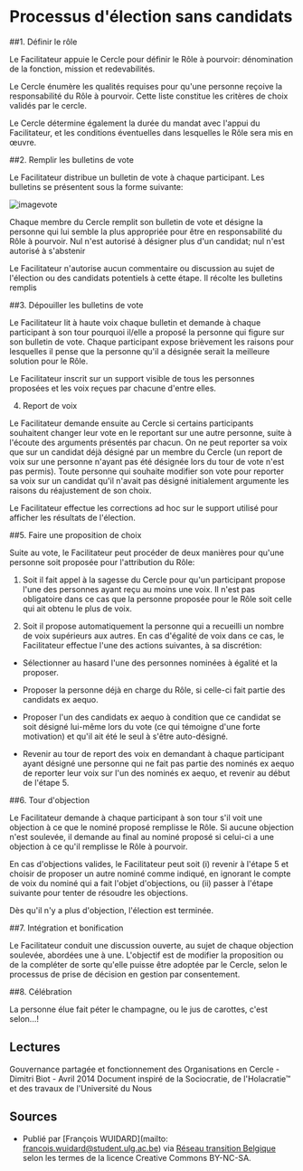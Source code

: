 # Processus d'élection sans candidats

##1. Définir le rôle 

Le Facilitateur appuie le Cercle pour définir le Rôle à pourvoir: dénomination de la fonction, mission et redevabilités. 

Le Cercle énumère les qualités requises pour qu'une personne reçoive la responsabilité du Rôle à pourvoir. Cette liste constitue les critères de choix validés par le cercle. 

Le Cercle détermine également la durée du mandat avec l'appui du Facilitateur, et les conditions éventuelles dans lesquelles le Rôle sera mis en œuvre. 

##2. Remplir les bulletins de vote

Le Facilitateur distribue un bulletin de vote à chaque participant. Les bulletins se présentent sous la forme suivante:

![imagevote](https://lh3.googleusercontent.com/ITPfPKe-58rRdSo8UVuDiG7QKFTDiz7y9o9a7z98jw=w461-h207-p-no)

Chaque membre du Cercle remplit son bulletin de vote et désigne la personne qui lui semble la plus appropriée pour être en responsabilité du Rôle à pourvoir. Nul n'est autorisé à désigner plus d'un candidat; nul n'est autorisé à s'abstenir

Le Facilitateur n'autorise aucun commentaire ou discussion au sujet de l'élection ou des candidats potentiels à cette étape. Il récolte les bulletins remplis

##3. Dépouiller les bulletins de vote 

Le Facilitateur lit à haute voix chaque bulletin et demande à chaque participant à son tour pourquoi il/elle a proposé la personne qui figure sur son bulletin de vote. Chaque participant expose brièvement les raisons pour lesquelles il pense que la personne qu'il a désignée serait la meilleure solution pour le Rôle. 

Le Facilitateur inscrit sur un support visible de tous les personnes proposées et les voix reçues par chacune d'entre elles. 

4. Report de voix 

Le Facilitateur demande ensuite au Cercle si certains participants souhaitent changer leur vote en le reportant sur une autre personne, suite à l'écoute des arguments présentés par chacun. On ne peut reporter sa voix que sur un candidat déjà désigné par un membre du Cercle (un report de voix sur une personne n'ayant pas été désignée lors du tour de vote n'est pas permis). Toute personne qui souhaite modifier son vote pour reporter sa voix sur un candidat qu'il n'avait pas désigné initialement argumente les raisons du réajustement de son choix. 

Le Facilitateur effectue les corrections ad hoc sur le support utilisé pour afficher les résultats de l'élection. 

##5. Faire une proposition de choix 

Suite au vote, le Facilitateur peut procéder de deux manières pour qu'une personne soit proposée pour l'attribution du Rôle: 

1. Soit il fait appel à la sagesse du Cercle pour qu'un participant propose l'une des personnes ayant reçu au moins une voix. Il n'est pas obligatoire dans ce cas que la personne proposée pour le Rôle soit celle qui ait obtenu le plus de voix. 

2. Soit il propose automatiquement la personne qui a recueilli un nombre de voix supérieurs aux autres. En cas d'égalité de voix dans ce cas, le Facilitateur effectue l'une des actions suivantes, à sa discrétion: 

* Sélectionner au hasard l'une des personnes nominées à égalité et la proposer.

* Proposer la personne déjà en charge du Rôle, si celle-ci fait partie des candidats ex aequo. 

* Proposer l'un des candidats ex aequo à condition que ce candidat se soit désigné lui-même lors du vote (ce qui témoigne d'une forte motivation) et qu'il ait été le seul à s'être auto-désigné. 

* Revenir au tour de report des voix en demandant à chaque participant ayant désigné une personne qui ne fait pas partie des nominés ex aequo de reporter leur voix sur l'un des nominés ex aequo, et revenir au début de l'étape 5. 

##6. Tour d'objection 

Le Facilitateur demande à chaque participant à son tour s'il voit une objection à ce que le nominé proposé remplisse le Rôle. Si aucune objection n'est soulevée, il demande au final au nominé proposé si celui-ci a une objection à ce qu'il remplisse le Rôle à pourvoir. 

En cas d'objections valides, le Facilitateur peut soit (i) revenir à l'étape 5 et choisir de proposer un autre nominé comme indiqué, en ignorant le compte de voix du nominé qui a fait l'objet d'objections, ou (ii) passer à l'étape suivante pour tenter de résoudre les objections. 

Dès qu'il n'y a plus d'objection, l'élection est terminée. 

##7. Intégration et bonification

Le Facilitateur conduit une discussion ouverte, au sujet de chaque objection soulevée, abordées une à une. L'objectif est de modifier la proposition ou de la compléter de sorte qu'elle puisse être adoptée par le Cercle, selon le processus de prise de décision en gestion par consentement. 

##8. Célébration 

La personne élue fait péter le champagne, ou le jus de carottes, c'est selon...!

## Lectures

Gouvernance partagée et fonctionnement des Organisations en Cercle - Dimitri Biot - Avril 2014 Document inspiré de la Sociocratie, de l'Holacratie™ et des travaux de l'Université du Nous

## Sources 

* Publié par [François WUIDARD](mailto: francois.wuidard@student.ulg.ac.be) via [Réseau transition Belgique]( http://www.reseautransition.be/) selon les termes de la licence Creative Commons BY-NC-SA. 
